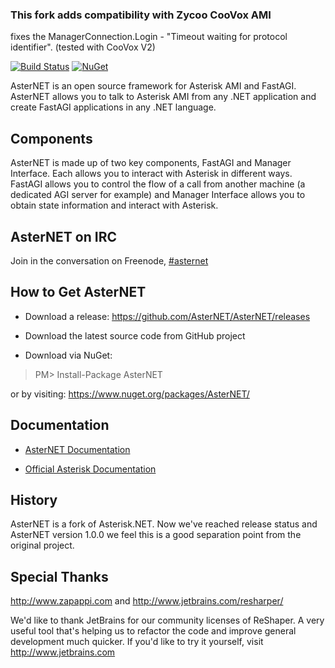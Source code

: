 ### This fork adds compatibility with Zycoo CooVox AMI 
fixes the ManagerConnection.Login - "Timeout waiting for protocol identifier". (tested with CooVox V2)

[![Build Status](https://travis-ci.org/AsterNET/AsterNET.svg?branch=master)](https://travis-ci.org/AsterNET/AsterNET)
[![NuGet](https://img.shields.io/nuget/v/AsterNET.svg)](https://www.nuget.org/packages/AsterNET)

AsterNET is an open source framework for Asterisk AMI and FastAGI. AsterNET allows you to talk to Asterisk AMI from any .NET application and create FastAGI applications in any .NET language.

## Components
AsterNET is made up of two key components, FastAGI and Manager Interface. Each allows you to interact with Asterisk in different ways. FastAGI allows you to control the flow of a call from another machine (a dedicated AGI server for example) and Manager Interface allows you to obtain state information and interact with Asterisk. 

## AsterNET on IRC
Join in the conversation on Freenode, [#asternet](https://webchat.freenode.net/?channels=asternet)

## How to Get AsterNET
- Download a release: https://github.com/AsterNET/AsterNET/releases

- Download the latest source code from GitHub project

- Download via NuGet:
> PM> Install-Package AsterNET

or by visiting: https://www.nuget.org/packages/AsterNET/

## Documentation
- [AsterNET Documentation](http://asternet.github.io/AsterNET)

- [Official Asterisk Documentation](https://wiki.asterisk.org/wiki/display/AST/Asterisk+14+Documentation)

## History
AsterNET is a fork of Asterisk.NET. Now we've reached release status and AsterNET version 1.0.0 we feel this is a good separation point from the original project.

## Special Thanks
http://www.zapappi.com and http://www.jetbrains.com/resharper/

We'd like to thank JetBrains for our community licenses of ReShaper. A very useful tool that's helping us to refactor the code and improve general development much quicker. If you'd like to try it yourself, visit http://www.jetbrains.com
